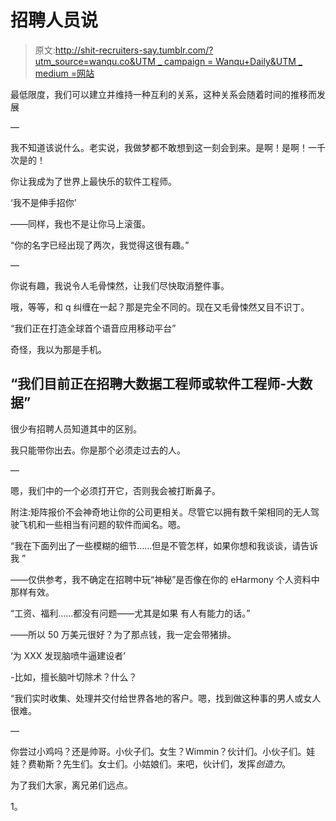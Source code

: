 # 招聘人员说

> 原文:[http://shit-recruiters-say.tumblr.com/?utm_source=wanqu.co&UTM _ campaign = Wanqu+Daily&UTM _ medium =网站](http://shit-recruiters-say.tumblr.com/?utm_source=wanqu.co&utm_campaign=Wanqu+Daily&utm_medium=website)

最低限度，我们可以建立并维持一种互利的关系，这种关系会随着时间的推移而发展

—

我不知道该说什么。老实说，我做梦都不敢想到这一刻会到来。是啊！是啊！一千次是的！

你让我成为了世界上最快乐的软件工程师。

‘我不是伸手招你’

——同样，我也不是让你马上滚蛋。

“你的名字已经出现了两次，我觉得这很有趣。”

—

你说有趣，我说令人毛骨悚然，让我们尽快取消整件事。

哦，等等，和 q 纠缠在一起？那是完全不同的。现在又毛骨悚然又目不识丁。

“我们正在打造全球首个语音应用移动平台”

奇怪，我以为那是手机。

## “我们目前正在招聘大数据工程师或软件工程师-大数据”

很少有招聘人员知道其中的区别。

我只能带你出去。你是那个必须走过去的人。

—

嗯，我们中的一个必须打开它，否则我会被打断鼻子。

附注:矩阵报价不会神奇地让你的公司更相关。尽管它以拥有数千架相同的无人驾驶飞机和一些相当有问题的软件而闻名。嗯。

“我在下面列出了一些模糊的细节……但是不管怎样，如果你想和我谈谈，请告诉我
”

——仅供参考，我不确定在招聘中玩“神秘”是否像在你的 eHarmony 个人资料中那样有效。

“工资、福利……都没有问题——尤其是如果
有人有能力的话。”

——所以 50 万美元很好？为了那点钱，我一定会带猪排。

‘为 XXX 发现脑喷牛逼建设者’

-比如，擅长脑叶切除术？什么？

“我们实时收集、处理并交付给世界各地的客户。嗯，找到做这种事的男人或女人很难。

—

你尝过小鸡吗？还是帅哥。小伙子们。女生？Wimmin？伙计们。小伙子们。娃娃？费勒斯？先生们。女士们。小姑娘们。来吧，伙计们，发挥*创造力*。

为了我们大家，离兄弟们远点。

1。